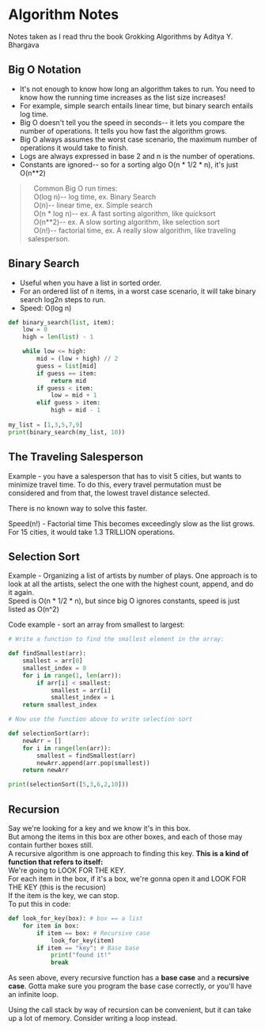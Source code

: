 # Algorithm Notes

Notes taken as I read thru the book Grokking Algorithms by Aditya Y. Bhargava

## Big O Notation

- It's not enough to know how long an algorithm takes to run. You need to know how the running time increases as the list
size increases! 
- For example, simple search entails linear time, but binary search entails log time.  
- Big O doesn't tell you the speed in seconds-- it lets you compare the number of operations. It tells you
how fast the algorithm grows.  
- Big O always assumes the worst case scenario, the maximum number of operations it would take to finish.  
- Logs are always expressed in base 2 and n is the number of operations.  
- Constants are ignored-- so for a sorting algo O(n * 1/2 * n), it's just O(n**2)
  
>&nbsp;&nbsp; Common Big O run times:  
>&nbsp;&nbsp; O(log n)-- log time, ex. Binary Search  
>&nbsp;&nbsp; O(n)-- linear time, ex. Simple search  
>&nbsp;&nbsp; O(n * log n)-- ex. A fast sorting algorithm, like quicksort  
>&nbsp;&nbsp; O(n**2)-- ex. A slow sorting algorithm, like selection sort  
>&nbsp;&nbsp; O(n!)-- factorial time, ex. A really slow algorithm, like traveling salesperson.  
  
## Binary Search  

- Useful when you have a list in sorted order. 
- For an ordered list of n items, in a worst case scenario, it will take binary search log2n steps to run.  
- Speed: O(log n)  

```python
def binary_search(list, item):
    low = 0
    high = len(list) - 1

    while low <= high:
        mid = (low + high) // 2
        guess = list[mid]
        if guess == item:
            return mid
        if guess < item:
            low = mid + 1
        elif guess > item:
            high = mid - 1
        
my_list = [1,3,5,7,9]
print(binary_search(my_list, 10))
```  

## The Traveling Salesperson

Example - you have a salesperson that has to visit 5 cities, but wants to
minimize travel time. To do this, every travel permutation must be considered
and from that, the lowest travel distance selected.  
  
There is no known way to solve this faster.

Speed(n!) - Factorial time
This becomes exceedingly slow as the list grows. For 15 cities, it would take 1.3 
TRILLION operations. 

## Selection Sort  
Example - Organizing a list of artists by number of plays.
One approach is to look at all the artists, select the one with the highest count, append, and do it again.  
Speed is O(n * 1/2 * n), but since big O ignores constants, speed is just listed as O(n^2)  
  
Code example - sort an array from smallest to largest:

```python
# Write a function to find the smallest element in the array:

def findSmallest(arr):
    smallest = arr[0]
    smallest_index = 0
    for i in range(1, len(arr)):
        if arr[i] < smallest:
            smallest = arr[i]
            smallest_index = i
    return smallest_index

# Now use the function above to write selection sort

def selectionSort(arr):
    newArr = []
    for i in range(len(arr)):
        smallest = findSmallest(arr)
        newArr.append(arr.pop(smallest))
    return newArr

print(selectionSort([5,3,6,2,10]))
```
  
## Recursion
Say we're looking for a key and we know it's in this box.  
But among the items in this box are other boxes, and each of those may contain further boxes still.  
A recursive algorithm is one approach to finding this key. 
**This is a kind of function that refers to itself:**  
We're going to LOOK FOR THE KEY.  
For each item in the box, if it's a box, we're gonna open it and LOOK FOR THE KEY (this is the recusion)  
If the item is the key, we can stop.  
To put this in code:
```python
def look_for_key(box): # box == a list
    for item in box:
        if item == box: # Recursive case
            look_for_key(item) 
        if item == "key": # Base base
            print("found it!"
            break
````
As seen above, every recursive function has a **base case** and a **recursive case**.
Gotta make sure you program the base case correctly, or you'll have an infinite loop.
  
Using the call stack by way of recursion can be convenient, but it can take up a lot of memory. Consider writing a loop instead. 




